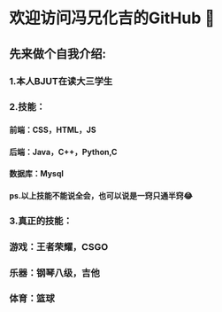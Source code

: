 #                                                                欢迎访问冯兄化吉的GitHub 👋
## 先来做个自我介绍:
### 1.本人BJUT在读大三学生
### 2.技能：
#### 前端：CSS，HTML，JS
#### 后端：Java，C++，Python,C
#### 数据库：Mysql
#### ps.以上技能不能说全会，也可以说是一窍只通半窍😂
### 3.真正的技能：
### 游戏：王者荣耀，CSGO
### 乐器：钢琴八级，吉他
### 体育：篮球

